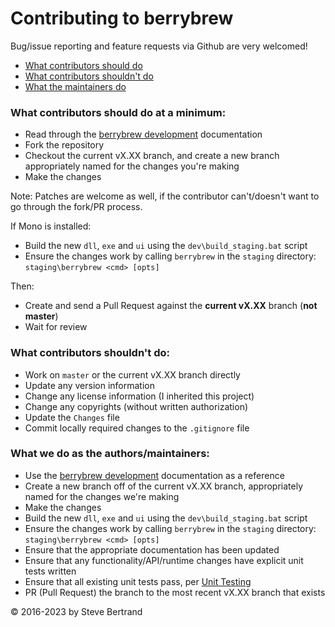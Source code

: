 # Contributing to berrybrew

Bug/issue reporting and feature requests via Github are very welcomed!

- [What contributors should do](#what-contributors-should-do-at-a-minimum)
- [What contributors shouldn't do](#what-contributors-shouldnt-do)
- [What the maintainers do](#what-we-do-as-the-authorsmaintainers)
 
### What contributors should do at a minimum:

- Read through the [berrybrew development](doc/Berrybrew%20development.md)
documentation
- Fork the repository
- Checkout the current vX.XX branch, and create a new branch appropriately named
for the changes you're making
- Make the changes

Note: Patches are welcome as well, if the contributor can't/doesn't want to go
through the fork/PR process.

If Mono is installed:

- Build the new `dll`, `exe` and `ui` using the `dev\build_staging.bat` script
- Ensure the changes work by calling `berrybrew` in the `staging` directory:
`staging\berrybrew <cmd> [opts]`

Then:

- Create and send a Pull Request against the **current vX.XX** branch
(**not master**)
- Wait for review

### What contributors shouldn't do:

- Work on `master` or the current vX.XX branch directly
- Update any version information
- Change any license information (I inherited this project)
- Change any copyrights (without written authorization)
- Update the `Changes` file
- Commit locally required changes to the `.gitignore` file

### What we do as the authors/maintainers:

- Use the [berrybrew development](doc/Berrybrew%20development.md) documentation
as a reference
- Create a new branch off of the current vX.XX branch, appropriately named for
the changes we're making
- Make the changes
- Build the new `dll`, `exe`  and `ui` using the `dev\build_staging.bat` script
- Ensure the changes work by calling `berrybrew` in the `staging` directory:
`staging\berrybrew <cmd> [opts]`
- Ensure that the appropriate documentation has been updated
- Ensure that any functionality/API/runtime changes have explicit unit tests
written
- Ensure that all existing unit tests pass, per
[Unit Testing](doc/Unit%20Testing.md)
- PR (Pull Request) the branch to the most recent vX.XX branch that exists

&copy; 2016-2023 by Steve Bertrand